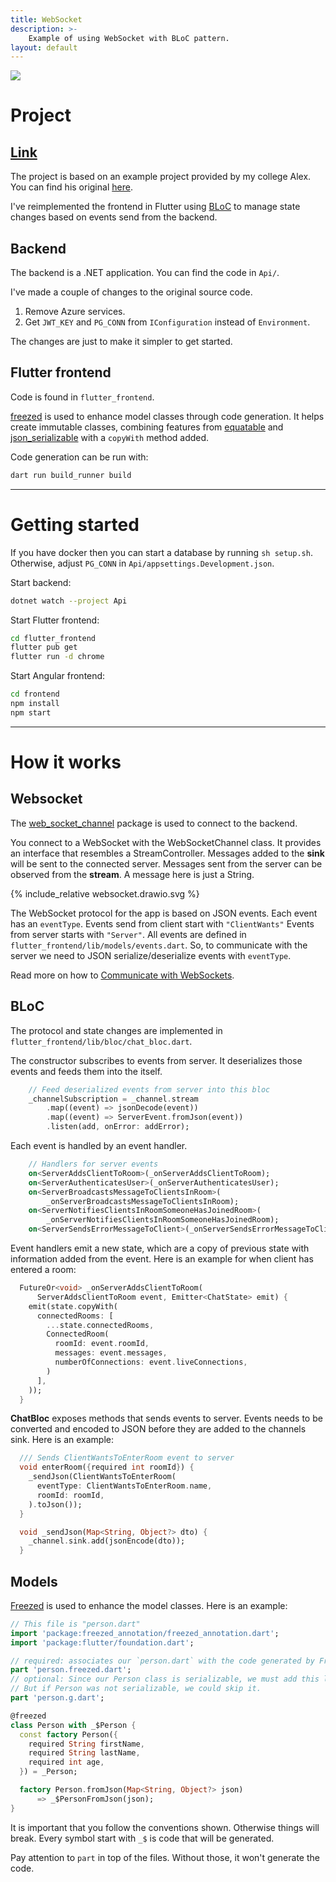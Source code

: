```yaml
---
title: WebSocket
description: >-
    Example of using WebSocket with BLoC pattern.
layout: default
---
```


![](../websocket_demo_screenshot.png)

# Project

## [Link](https://github.com/rpede/MiniProjectSolution/)

The project is based on an example project provided by my college Alex.
You can find his original [here](https://github.com/uldahlalex/MiniProjectSolution).

I've reimplemented the frontend in Flutter using
[BLoC](https://bloclibrary.dev/) to manage state changes based on events send
from the backend.

## Backend

The backend is a .NET application.
You can find the code in `Api/`.

I've made a couple of changes to the original source code.

1. Remove Azure services.
2. Get `JWT_KEY` and `PG_CONN` from `IConfiguration` instead of `Environment`.

The changes are just to make it simpler to get started.

## Flutter frontend

Code is found in `flutter_frontend`.

[freezed](https://pub.dev/packages/freezed) is used to enhance model classes
through code generation.
It helps create immutable classes, combining features from
[equatable](https://pub.dev/packages/equatable) and
[json_serializable](https://pub.dev/packages/json_serializable)
with a `copyWith` method added.

Code generation can be run with:

```sh
dart run build_runner build
```

---

# Getting started

If you have docker then you can start a database by running `sh setup.sh`.
Otherwise, adjust `PG_CONN` in `Api/appsettings.Development.json`.

Start backend:

```sh
dotnet watch --project Api
```

Start Flutter frontend:

```sh
cd flutter_frontend
flutter pub get
flutter run -d chrome
```

Start Angular frontend:

```sh
cd frontend
npm install
npm start
```

---

# How it works

## Websocket

The [web_socket_channel](https://pub.dev/packages/web_socket_channel) package is
used to connect to the backend.

You connect to a WebSocket with the WebSocketChannel class.
It provides an interface that resembles a StreamController.
Messages added to the **sink** will be sent to the connected server.
Messages sent from the server can be observed from the **stream**.
A message here is just a String.

{% include_relative websocket.drawio.svg %}

The WebSocket protocol for the app is based on JSON events.
Each event has an `eventType`.
Events send from client start with `"ClientWants"`
Events from server starts with `"Server"`.
All events are defined in `flutter_frontend/lib/models/events.dart`.
So, to communicate with the server we need to JSON serialize/deserialize events
with `eventType`.

Read more on how to [Communicate with WebSockets](https://docs.flutter.dev/cookbook/networking/web-sockets).

## BLoC

The protocol and state changes are implemented in
`flutter_frontend/lib/bloc/chat_bloc.dart`.

The constructor subscribes to events from server.
It deserializes those events and feeds them into the itself.

```dart
    // Feed deserialized events from server into this bloc
    _channelSubscription = _channel.stream
        .map((event) => jsonDecode(event))
        .map((event) => ServerEvent.fromJson(event))
        .listen(add, onError: addError);
```

Each event is handled by an event handler.

```dart
    // Handlers for server events
    on<ServerAddsClientToRoom>(_onServerAddsClientToRoom);
    on<ServerAuthenticatesUser>(_onServerAuthenticatesUser);
    on<ServerBroadcastsMessageToClientsInRoom>(
        _onServerBroadcastsMessageToClientsInRoom);
    on<ServerNotifiesClientsInRoomSomeoneHasJoinedRoom>(
        _onServerNotifiesClientsInRoomSomeoneHasJoinedRoom);
    on<ServerSendsErrorMessageToClient>(_onServerSendsErrorMessageToClient);
```

Event handlers emit a new state, which are a copy of previous state with
information added from the event.
Here is an example for when client has entered a room:

```dart
  FutureOr<void> _onServerAddsClientToRoom(
      ServerAddsClientToRoom event, Emitter<ChatState> emit) {
    emit(state.copyWith(
      connectedRooms: [
        ...state.connectedRooms,
        ConnectedRoom(
          roomId: event.roomId,
          messages: event.messages,
          numberOfConnections: event.liveConnections,
        )
      ],
    ));
  }
```

**ChatBloc** exposes methods that sends events to server.
Events needs to be converted and encoded to JSON before they are added to the
channels sink.
Here is an example:

```dart
  /// Sends ClientWantsToEnterRoom event to server
  void enterRoom({required int roomId}) {
    _sendJson(ClientWantsToEnterRoom(
      eventType: ClientWantsToEnterRoom.name,
      roomId: roomId,
    ).toJson());
  }

  void _sendJson(Map<String, Object?> dto) {
    _channel.sink.add(jsonEncode(dto));
  }
```

## Models

[Freezed](https://pub.dev/packages/freezed) is used to enhance the model
classes.
Here is an example:

```dart
// This file is "person.dart"
import 'package:freezed_annotation/freezed_annotation.dart';
import 'package:flutter/foundation.dart';

// required: associates our `person.dart` with the code generated by Freezed
part 'person.freezed.dart';
// optional: Since our Person class is serializable, we must add this line.
// But if Person was not serializable, we could skip it.
part 'person.g.dart';

@freezed
class Person with _$Person {
  const factory Person({
    required String firstName,
    required String lastName,
    required int age,
  }) = _Person;

  factory Person.fromJson(Map<String, Object?> json)
      => _$PersonFromJson(json);
}
```

It is important that you follow the conventions shown.
Otherwise things will break.
Every symbol start with `_$` is code that will be generated.

Pay attention to `part` in top of the files.
Without those, it won't generate the code.